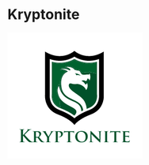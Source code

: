 # Kryptonite

<img src = "https://raw.githubusercontent.com/AkashNeil/Kryptonite/master/Kryptonite.png">
